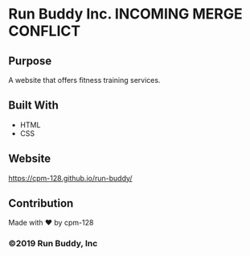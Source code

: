 # Run Buddy Inc. INCOMING MERGE CONFLICT

## Purpose
A website that offers fitness training services.

## Built With
* HTML
* CSS

## Website
https://cpm-128.github.io/run-buddy/

## Contribution
Made with ❤️ by cpm-128

### &copy;2019 Run Buddy, Inc
